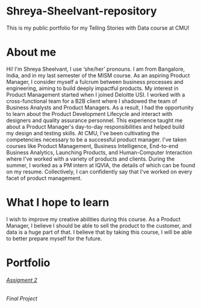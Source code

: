 # Shreya-Sheelvant-repository
This is my public portfolio for my Telling Stories with Data course at CMU!

# About me
Hi! I'm Shreya Sheelvant, I use ‘she/her’ pronouns. I am from Bangalore, India, and in my last semester of the MISM course. As an aspiring Product Manager, I consider myself a fulcrum between business processes and engineering, aiming to build deeply impactful products.
My interest in Product Management started when I joined Deloitte USI. I worked with a cross-functional team for a B2B client where I shadowed the team of Business Analysts and Product Managers. As a result, I had the opportunity to learn about the Product Development Lifecycle and interact with designers and quality assurance personnel. This experience taught me about a Product Manager's day-to-day responsibilities and helped build my design and testing skills. At CMU, I've been cultivating the competencies necessary to be a successful product manager. I've taken courses like Product Management, Business Intelligence, End-to-end Business Analytics, Launching Products, and Human-Computer Interaction where I've worked with a variety of products and clients. During the summer, I worked as a PM intern at IQVIA, the details of which can be found on my resume. Collectively, I can confidently say that I've worked on every facet of product management.

# What I hope to learn
I wish to improve my creative abilities during this course. As a Product Manager, I believe I should be able to sell the product to the customer, and data is a huge part of that. I believe that by taking this course, I will be able to better prepare myself for the future.

# Portfolio


###### [Assigment 2](Visualizing_Government_Debt.md)

###### Final Project 

